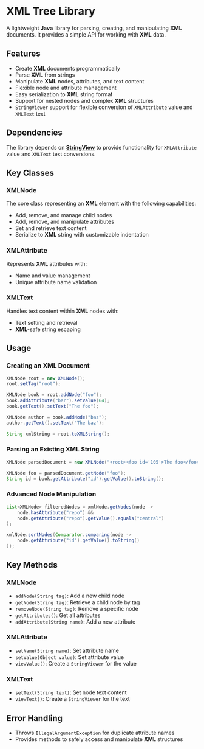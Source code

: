 # XML Tree Library

A lightweight **Java** library for parsing, creating, and manipulating **XML** documents. It provides a simple API for working with **XML** data.

## Features

- Create **XML** documents programmatically
- Parse **XML** from strings
- Manipulate **XML** nodes, attributes, and text content
- Flexible node and attribute management
- Easy serialization to **XML** string format
- Support for nested nodes and complex **XML** structures
- `StringViewer` support for flexible conversion of `XMLAttribute` value and `XMLText` text

## Dependencies

The library depends on **[StringView](https://github.com/kaba4cow/string-view)** to provide functionality for `XMLAttribute` value and `XMLText` text conversions.

## Key Classes

### XMLNode

The core class representing an **XML** element with the following capabilities:
- Add, remove, and manage child nodes
- Add, remove, and manipulate attributes
- Set and retrieve text content
- Serialize to **XML** string with customizable indentation

### XMLAttribute

Represents **XML** attributes with:
- Name and value management
- Unique attribute name validation

### XMLText

Handles text content within **XML** nodes with:
- Text setting and retrieval
- **XML**-safe string escaping

## Usage

### Creating an **XML** Document

```java
XMLNode root = new XMLNode();
root.setTag("root");

XMLNode book = root.addNode("foo");
book.addAttribute("bar").setValue(64);
book.getText().setText("The foo");

XMLNode author = book.addNode("baz");
author.getText().setText("The baz");

String xmlString = root.toXMLString();
```

### Parsing an Existing **XML** String

```java
XMLNode parsedDocument = new XMLNode("<root><foo id='105'>The foo</foo></root>");

XMLNode foo = parsedDocument.getNode("foo");
String id = book.getAttribute("id").getValue().toString();
```

### Advanced Node Manipulation

```java
List<XMLNode> filteredNodes = xmlNode.getNodes(node -> 
    node.hasAttribute("repo") && 
    node.getAttribute("repo").getValue().equals("central")
);

xmlNode.sortNodes(Comparator.comparing(node -> 
    node.getAttribute("id").getValue().toString()
));
```

## Key Methods

### XMLNode

- `addNode(String tag)`: Add a new child node
- `getNode(String tag)`: Retrieve a child node by tag
- `removeNode(String tag)`: Remove a specific node
- `getAttributes()`: Get all attributes
- `addAttribute(String name)`: Add a new attribute

### XMLAttribute

- `setName(String name)`: Set attribute name
- `setValue(Object value)`: Set attribute value
- `viewValue()`: Create a `StringViewer` for the value

### XMLText

- `setText(String text)`: Set node text content
- `viewText()`: Create a `StringViewer` for the text

## Error Handling

- Throws `IllegalArgumentException` for duplicate attribute names
- Provides methods to safely access and manipulate **XML** structures